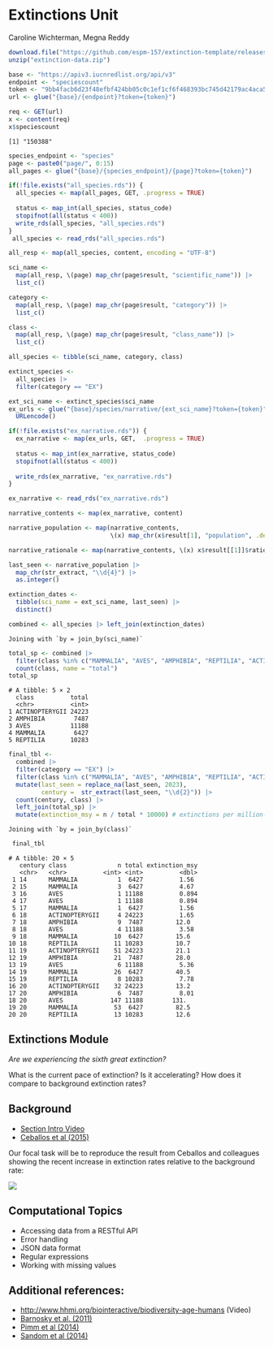 Extinctions Unit
================
Caroline Wichterman, Megna Reddy

``` r
download.file("https://github.com/espm-157/extinction-template/releases/download/data2.0/extinction-data.zip", "extinction-data.zip")
unzip("extinction-data.zip")
```

``` r
base <- "https://apiv3.iucnredlist.org/api/v3"
endpoint <- "speciescount"
token <- "9bb4facb6d23f48efbf424bb05c0c1ef1cf6f468393bc745d42179ac4aca5fee"
url <- glue("{base}/{endpoint}?token={token}")

req <- GET(url)
x <- content(req)
x$speciescount
```

    [1] "150388"

``` r
species_endpoint <- "species"
page <- paste0("page/", 0:15)
all_pages <- glue("{base}/{species_endpoint}/{page}?token={token}")
```

``` r
if(!file.exists("all_species.rds")) {
  all_species <- map(all_pages, GET, .progress = TRUE)
  
  status <- map_int(all_species, status_code)
  stopifnot(all(status < 400))
  write_rds(all_species, "all_species.rds")
}
 all_species <- read_rds("all_species.rds")
```

``` r
all_resp <- map(all_species, content, encoding = "UTF-8")
```

``` r
sci_name <-
  map(all_resp, \(page) map_chr(page$result, "scientific_name")) |>
  list_c()

category <-
  map(all_resp, \(page) map_chr(page$result, "category")) |>
  list_c()

class <- 
  map(all_resp, \(page) map_chr(page$result, "class_name")) |>
  list_c()

all_species <- tibble(sci_name, category, class)
```

``` r
extinct_species <-
  all_species |>
  filter(category == "EX")
```

``` r
ext_sci_name <- extinct_species$sci_name
ex_urls <- glue("{base}/species/narrative/{ext_sci_name}?token={token}") |>
  URLencode()
```

``` r
if(!file.exists("ex_narrative.rds")) {
  ex_narrative <- map(ex_urls, GET,  .progress = TRUE)
  
  status <- map_int(ex_narrative, status_code)
  stopifnot(all(status < 400))
  
  write_rds(ex_narrative, "ex_narrative.rds")
}

ex_narrative <- read_rds("ex_narrative.rds")
```

``` r
narrative_contents <- map(ex_narrative, content)

narrative_population <- map(narrative_contents, 
                            \(x) map_chr(x$result[1], "population", .default = ""))

narrative_rationale <- map(narrative_contents, \(x) x$result[[1]]$rationale)
```

``` r
last_seen <- narrative_population |> 
  map_chr(str_extract, "\\d{4}") |> 
  as.integer()
```

``` r
extinction_dates <- 
  tibble(sci_name = ext_sci_name, last_seen) |> 
  distinct()

combined <- all_species |> left_join(extinction_dates)
```

    Joining with `by = join_by(sci_name)`

``` r
total_sp <- combined |> 
  filter(class %in% c("MAMMALIA", "AVES", "AMPHIBIA", "REPTILIA", "ACTINOPTERYGII")) |>
  count(class, name = "total")
total_sp
```

    # A tibble: 5 × 2
      class          total
      <chr>          <int>
    1 ACTINOPTERYGII 24223
    2 AMPHIBIA        7487
    3 AVES           11188
    4 MAMMALIA        6427
    5 REPTILIA       10283

``` r
final_tbl <- 
  combined |> 
  filter(category == "EX") |>
  filter(class %in% c("MAMMALIA", "AVES", "AMPHIBIA", "REPTILIA", "ACTINOPTERYGII")) |>
  mutate(last_seen = replace_na(last_seen, 2023),
         century =  str_extract(last_seen, "\\d{2}")) |>
  count(century, class) |> 
  left_join(total_sp) |>
  mutate(extinction_msy = n / total * 10000) # extinctions per million-species-years
```

    Joining with `by = join_by(class)`

``` r
 final_tbl 
```

    # A tibble: 20 × 5
       century class              n total extinction_msy
       <chr>   <chr>          <int> <int>          <dbl>
     1 14      MAMMALIA           1  6427          1.56 
     2 15      MAMMALIA           3  6427          4.67 
     3 16      AVES               1 11188          0.894
     4 17      AVES               1 11188          0.894
     5 17      MAMMALIA           1  6427          1.56 
     6 18      ACTINOPTERYGII     4 24223          1.65 
     7 18      AMPHIBIA           9  7487         12.0  
     8 18      AVES               4 11188          3.58 
     9 18      MAMMALIA          10  6427         15.6  
    10 18      REPTILIA          11 10283         10.7  
    11 19      ACTINOPTERYGII    51 24223         21.1  
    12 19      AMPHIBIA          21  7487         28.0  
    13 19      AVES               6 11188          5.36 
    14 19      MAMMALIA          26  6427         40.5  
    15 19      REPTILIA           8 10283          7.78 
    16 20      ACTINOPTERYGII    32 24223         13.2  
    17 20      AMPHIBIA           6  7487          8.01 
    18 20      AVES             147 11188        131.   
    19 20      MAMMALIA          53  6427         82.5  
    20 20      REPTILIA          13 10283         12.6  

## Extinctions Module

*Are we experiencing the sixth great extinction?*

What is the current pace of extinction? Is it accelerating? How does it
compare to background extinction rates?

## Background

-   [Section Intro Video](https://youtu.be/QsH6ytm89GI)
-   [Ceballos et al (2015)](http://doi.org/10.1126/sciadv.1400253)

Our focal task will be to reproduce the result from Ceballos and
colleagues showing the recent increase in extinction rates relative to
the background rate:

![](https://espm-157.carlboettiger.info/img/extinctions.jpg)

## Computational Topics

-   Accessing data from a RESTful API
-   Error handling
-   JSON data format
-   Regular expressions
-   Working with missing values

## Additional references:

-   <http://www.hhmi.org/biointeractive/biodiversity-age-humans> (Video)
-   [Barnosky et al. (2011)](http://doi.org/10.1038/nature09678)
-   [Pimm et al (2014)](http://doi.org/10.1126/science.1246752)
-   [Sandom et al (2014)](http://dx.doi.org/10.1098/rspb.2013.3254)
